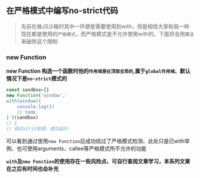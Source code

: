 ## 在严格模式中编写no-strict代码

> 先前在做JS沙箱时其中一环便是需要使用到with，但是相信大家和我一样现在都是使用的`严格模式`，而严格模式是不允许使用with的，下面将会用`魔法`来破除这个限制

### new Function

**new Function 构造一个函数时他的`作用域是在顶部全局的`,属于`global作用域`、默认情况下是`no-strict`模式的**

```javascript
const sandbox={}
new Function('window',`
with(window){
    console.log(1)
    // todo
}`)(sandbox)
// 1
// 绕过strit检测、成功运行
```

可以看到通过使用`new Function`后成功绕过了严格模式检测、此处只是已with举例、也可使用arguments、callee等严格模式所不允许的功能

**`with`及`new Function`的使用存在一些风险点、可自行查阅文章学习，本系列文章在之后有时间也会补充**